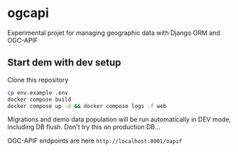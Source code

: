 # ogcapi
Experimental projet for managing geographic data with Django ORM and OGC-APIF

## Start dem with dev setup

Clone this repository

```bash
cp env.example .env
docker compose build
docker compose up -d && docker compose logs -f web
```

Migrations and demo data population will be run automatically in DEV mode, including DB flush. Don't try this on production DB...

OGC-APIF endpoints are here ```http://localhost:8001/oapif```
